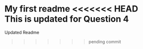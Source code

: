 My first readme
<<<<<<< HEAD
This is updated for Question 4 
=======
Updated Readme
>>>>>>> pending commit
